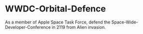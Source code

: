 # WWDC-Orbital-Defence
As a member of Apple Space Task Force, defend the Space-Wide-Developer-Conference in 2119 from Alien invasion.

